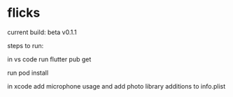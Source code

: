 # flicks

current build: beta v0.1.1

steps to run:

in vs code run flutter pub get

run pod install

in xcode add microphone usage and add photo library additions to info.plist




